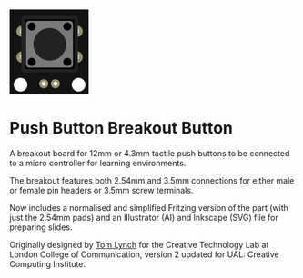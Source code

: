 <img src="https://github.com/ual-cci/push-button/raw/master/Teaching%20Assets/icon.png" height="150px" />

# Push Button Breakout Button
A breakout board for 12mm or 4.3mm tactile push buttons to be connected to a micro controller for learning environments.

The breakout features both 2.54mm and 3.5mm connections for either male or female pin headers or 3.5mm screw terminals.

Now includes a normalised and simplified Fritzing version of the part (with just the 2.54mm pads) and an Illustrator (AI) and Inkscape (SVG) file for preparing slides.

Originally designed by [Tom Lynch](https://github.com/unknowndomain) for the Creative Technology Lab at London College of Communication, version 2 updated for UAL: Creative Computing Institute.
